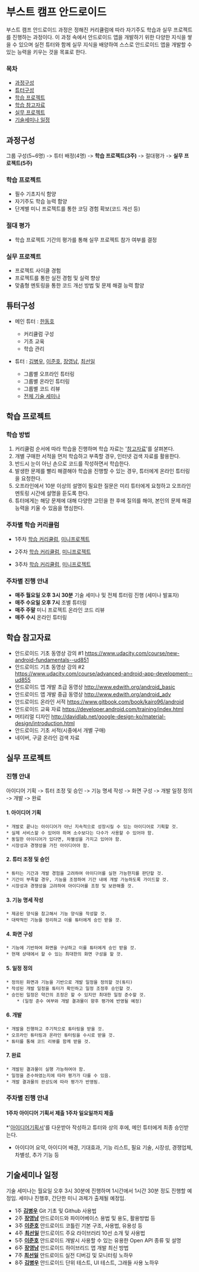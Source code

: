 # 부스트 캠프 안드로이드
부스트 캠프 안드로이드 과정은 정해진 커리큘럼에 따라 자기주도 학습과 실무 프로젝트를 진행하는 과정이다.
이 과정 속에서 안드로이드 앱을 개발하기 위한 다양한 지식을 쌓을 수 있으며 실전 튜터와 함께 실무 지식을 배양하여
스스로 안드로이드 앱을 개발할 수 있는 능력을 키우는 것을 목표로 한다.

### 목차

* [과정구성](#과정구성)
* [튜터구성](#튜터구성)
* [학습 프로젝트](#학습프로젝트)
* [학습 참고자료](#학습참고자료)
* [실무 프로젝트](#실무프로젝트)
* [기술세미나 일정](#기술세미나일정)


<a name="과정구성"></a>
## 과정구성
그룹 구성(5~6명) -> 튜터 배정(4명) -> **학습 프로젝트(3주)** ->  절대평가 -> **실무 프로젝트(5주)**

### 학습 프로젝트
* 필수 기초지식 함양
* 자기주도 학습 능력 함양
* 단계별 미니 프로젝트를 통한 코딩 경험 확보(코드 개선 등)

### 절대 평가
* 학습 프로젝트 기간의 평가를 통해 실무 프로젝트 참가 여부를 결정

### 실무 프로젝트
* 프로젝트 사이클 경험
* 프로젝트를 통한 실전 경험 및 실력 향상
* 맞춤형 멘토링을 통한 코드 개선 방법 및 문제 해결 능력 함양


<a name="튜터구성"></a>
## 튜터구성

* 메인 튜터 : [한동호](docs/한동호.md)
    * 커리큘럼 구성
    * 기초 교육
    * 학습 관리
    
* 튜터 :  [김병우](docs/김병우.md), [이준호](docs/이준호.md), [장영남](docs/장영남.md), [최선일](docs/최선일.md)
    * 그룹별 오프라인 튜터링
    * 그룹별 온라인 튜터링
    * 그룹별 코드 리뷰
    * [전체 기술 세미나](#기술세미나일정)
  



<a name="학습프로젝트"></a>
## 학습 프로젝트

### 학습 방법
1. 커리큘럼 순서에 따라 학습을 진행하며 학습 자료는 '[참고자료](#학습참고자료)'를 살펴본다.
2. 개별 구매한 서적을 먼저 학습하고 부족할 경우, 인터넷 검색 자료를 활용한다.
3. 반드시 눈이 아닌 손으로 코드를 작성하면서 학습한다.
4. 발생한 문제를 빨리 해결해야 학습을 진행할 수 있는 경우, 튜터에게 온라인 튜터링을 요청한다.
5. 오프라인에서 10분 이상의 설명이 필요한 질문은 미리 튜터에게 요청하고 오프라인 멘토링 시간에 설명을 듣도록 한다.
6. 튜터에게는 해당 문제에 대해 다양한 고민을 한 후에 질의를 해야, 본인의 문제 해결 능력을 키울 수 있음을 명심한다.


### 주차별 학습 커리큘럼
* 1주차 [학습 커리큘럼](docs/안드로이드1주차.md),  [미니프로젝트](docs/안드로이드1주차프로젝트.md)

* 2주차 [학습 커리큘럼](docs/안드로이드2주차.md),  [미니프로젝트](docs/안드로이드2주차프로젝트.md)

* 3주차 [학습 커리큘럼](docs/안드로이드3주차.md),  [미니프로젝트](docs/안드로이드3주차프로젝트.md)

### 주차별 진행 안내
* **매주 월요일 오후 3시 30분** 기술 세미나 및 전체 튜터링 진행 (세미나 발표자)
* **매주 수요일 오후 7시** 조별 튜터링
* **매주 주말** 미니 프로젝트 온라인 코드 리뷰
* **매주 수시** 온라인 튜터링

<a name="학습참고자료"></a>
## 학습 참고자료
* 안드로이드 기초 동영상 강의 #1 https://www.udacity.com/course/new-android-fundamentals--ud851 
* 안드로이드 기초 동영상 강의 #2 https://www.udacity.com/course/advanced-android-app-development--ud855 
* 안드로이드 앱 개발 초급 동영상 http://www.edwith.org/android_basic
* 안드로이드 앱 개발 중급 동영상 http://www.edwith.org/android_adv
* 안드로이드 온라인 서적 https://www.gitbook.com/book/kairo96/android
* 안드로이드 교육 자료 https://developer.android.com/training/index.html
* 머티리얼 디자인 http://davidlab.net/google-design-ko/material-design/introduction.html
* 안드로이드 기초 서적(시중에서 개별 구매)
* 네이버, 구글 온라인 검색 자료


<a name="실무프로젝트"></a>
## 실무 프로젝트

### 진행 안내
아이디어 기획 -> 튜터 조정 및 승인 -> 기능 명세 작성 -> 화면 구성 -> 개발 일정 정의 -> 개발 -> 완료

#### 1. 아이디어 기획
    * 개발로 끝나는 아이디어가 아닌 지속적으로 성장시킬 수 있는 아이디어로 기획할 것.
    * 실제 서비스할 수 있어야 하며 소수보다는 다수가 사용할 수 있어야 함.
    * 동일한 아이디어가 있다면, 차별성을 가지고 있어야 함.
    * 시장성과 경쟁성을 가진 아이디어야 함.
 
#### 2. 튜터 조정 및 승인
    * 튜터는 기간과 개발 경험을 고려하여 아이디어를 실현 가능한지를 판단할 것.
    * 기간이 부족할 경우, 기능을 조정하여 기간 내에 개발 가능하도록 가이드할 것.
    * 시장성과 경쟁성을 고려하여 아이디어를 조정 및 보완해줄 것.

#### 3. 기능 명세 작성
    * 제공된 양식을 참고해서 기능 양식을 작성할 것.
    * 대략적인 기능을 정리하고 이를 튜터에게 승인 받을 것.

#### 4. 화면 구성
    * 기능에 기반하여 화면을 구상하고 이를 튜터에게 승인 받을 것.
    * 현재 상태에서 할 수 있는 최대한의 화면 구성을 할 것.
 
#### 5. 일정 정의
    * 정의된 화면과 기능을 기반으로 개발 일정을 정의할 것(튜티)
    * 작성된 개발 일정을 튜터가 확인하고 일정 조정후 승인할 것.
    * 승인된 일정은 약간의 조정은 할 수 있지만 최대한 일정 준수할 것.
        * (일정 준수 여부와 개발 결과물이 향후 평가에 반영될 예정)
    
#### 6. 개발
    * 개발을 진행하고 주기적으로 튜터링을 받을 것.
    * 오프라인 튜터링과 온라인 튜터링을 수시로 받을 것.
    * 튜터를 통해 코드 리뷰를 함께 받을 것.

#### 7. 완료
    * 개발된 결과물이 실행 가능하여야 함.
    * 일정을 준수하였는지에 따라 평가가 다를 수 있음.
    * 개발 결과물의 완성도에 따라 평가가 반영됨.

### 주차별 진행 안내
#### 1주차 **아이디어 기획서 제출** 1주차 일요일까지 제출
*'[아이디어기획서](docs/아이디어기획서.pptx)'를 다운받아 작성하고 튜터와 상의 후에, 메인 튜터에게 최종 승인받는다.
* 아이디어 요약,  아이디어 배경, 기대효과, 기능 리스트, 필요 기술, 시장성, 경쟁업체, 차별성, 추가 기능 등


<a name="기술세미나일정"></a>
## 기술세미나 일정
기술 세미나는 월요일 오후 3시 30분에 진행하며 1시간에서 1시간 30분 정도 진행할 예정임.
세미나 진행후, 간단한 미니 과제가 출제될 예정임.

* 1주 **[김병우](docs/김병우.md)** Git 기초 및 Github 사용법
* 2주 **[장영남](docs/장영남.md)** 안드로이드와 파이어베이스 용법 및 용도, 활용방법 등
* 3주 **[이준호](docs/이준호.md)** 안드로이드 코틀린 기본 구조, 사용법, 유용성 등
* 4주 **[최선일](docs/최선일.md)** 안드로이드 주요 라이브러리 10선 소개 및 사용법
* 5주 **[이준호](docs/이준호.md)** 안드로이드 개발시 사용할 수 있는 유용한 Open API 종류 및 설명
* 6주 **[장영남](docs/장영남.md)** 안드로이드 하이브리드 앱 개발 최신 방법
* 7주 **[최선일](docs/최선일.md)** 안드로이드 실전 디버깅 및 모니터링 노하우
* 8주 **[김병우](docs/김병우.md)** 안드로이드 단위 테스트, UI 테스트, 그래들 사용 노하우

